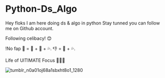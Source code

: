 # Python-Ds_Algo


Hey floks I am here doing ds & algo in python 
Stay tunned you can follow me on Github account.


Following celibacy!
😊


!No fap
🚀 = 🚫 + 🥒 + 💦. 👎 = 🥒 + 💦.


Life of UlTIMATE Focus 🎯🎯🎯

![tumblr_n0a01oj68a1sbxht8o1_1280](https://user-images.githubusercontent.com/90677747/175548507-8856f34c-6d2e-44ef-a548-f6d0f1706c6c.gif)
